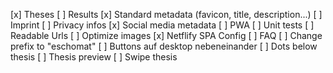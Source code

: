[x] Theses
[ ] Results
[x] Standard metadata (favicon, title, description...)
[ ] Imprint
[ ] Privacy infos
[x] Social media metadata
[ ] PWA
[ ] Unit tests
[ ] Readable Urls
[ ] Optimize images
[x] Netflify SPA Config
[ ] FAQ
[ ] Change prefix to "eschomat"
[ ] Buttons auf desktop nebeneinander
[ ] Dots below thesis
[ ] Thesis preview
[ ] Swipe thesis